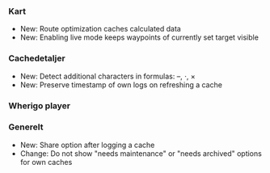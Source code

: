 
### Kart
- New: Route optimization caches calculated data
- New: Enabling live mode keeps waypoints of currently set target visible

### Cachedetaljer
- New: Detect additional characters in formulas: –, ⋅, ×
- New: Preserve timestamp of own logs on refreshing a cache

### Wherigo player

### Generelt
- New: Share option after logging a cache
- Change: Do not show "needs maintenance" or "needs archived" options for own caches

